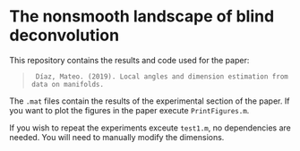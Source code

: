 # The nonsmooth landscape of blind deconvolution

This repository contains the results and code used for the paper:

>	   Díaz, Mateo. (2019). Local angles and dimension estimation from data on manifolds.

The `.mat` files contain the results of the experimental section of the  paper. If you want to plot the figures in the paper execute `PrintFigures.m`.

If you wish to repeat the experiments exceute `test1.m`, no dependencies are needed. You will need to manually modify the dimensions.



